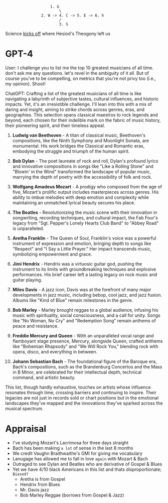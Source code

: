                         1. G
                            \
                    2. W -> 4. C -> 5. E -> 6. h  
                            /
                            3. S

Science [kicks off](https://en.wikipedia.org/wiki/CGh_physics) where Hesiod's Theogony left us

# GPT-4

User: I challenge you to list me the top 10 greatest musicians of all time. don't ask me any questions. let's revel in the ambiguity of it all. But of course you've to be compelling, on metrics that you're not privy too (i.e., my opinion). Shoot!

ChatGPT: Crafting a list of the greatest musicians of all time is like navigating a labyrinth of subjective tastes, cultural influences, and historic impacts. Yet, it's an irresistible challenge. I'll lean into this with a mix of daring and insight, aiming to strike chords across genres, eras, and geographies. This selection spans classical maestros to rock legends and beyond, each chosen for their indelible mark on the fabric of music history, their pioneering spirit, and their timeless appeal.

1. **Ludwig van Beethoven** - A titan of classical music, Beethoven's compositions, like the Ninth Symphony and Moonlight Sonata, are monumental. His work bridges the Classical and Romantic eras, embodying the struggle and triumph of the human spirit.

2. **Bob Dylan** - The poet laureate of rock and roll, Dylan's profound lyrics and innovative compositions in songs like "Like a Rolling Stone" and "Blowin' in the Wind" transformed the landscape of popular music, marrying the depth of poetry with the accessibility of folk and rock.

3. **Wolfgang Amadeus Mozart** - A prodigy who composed from the age of five, Mozart's prolific output includes masterpieces across genres. His ability to imbue melodies with deep emotion and complexity while maintaining an unmatched lyrical beauty secures his place.

4. **The Beatles** - Revolutionizing the music scene with their innovation in songwriting, recording techniques, and cultural impact, the Fab Four's legacy from "Sgt. Pepper's Lonely Hearts Club Band" to "Abbey Road" is unparalleled.

5. **Aretha Franklin** - The Queen of Soul, Franklin's voice was a powerful instrument of expression and emotion, bringing depth to songs like "Respect" and "I Say a Little Prayer." Her impact transcends music, symbolizing empowerment and grace.

6. **Jimi Hendrix** - Hendrix was a virtuosic guitar god, pushing the instrument to its limits with groundbreaking techniques and explosive performances. His brief career left a lasting legacy on rock music and guitar playing.

7. **Miles Davis** - A jazz icon, Davis was at the forefront of many major developments in jazz music, including bebop, cool jazz, and jazz fusion. Albums like "Kind of Blue" remain milestones in the genre.

8. **Bob Marley** - Marley brought reggae to a global audience, infusing his music with spirituality, social consciousness, and a call for unity. Songs like "No Woman, No Cry" and "Redemption Song" remain anthems of peace and resistance.

9. **Freddie Mercury and Queen** - With an unparalleled vocal range and flamboyant stage presence, Mercury, alongside Queen, crafted anthems like "Bohemian Rhapsody" and "We Will Rock You," blending rock with opera, disco, and everything in between.

10. **Johann Sebastian Bach** - The foundational figure of the Baroque era, Bach's compositions, such as the Brandenburg Concertos and the Mass in B Minor, are celebrated for their intellectual depth, technical command, and artistic beauty.

This list, though hardly exhaustive, touches on artists whose influence resonates through time, crossing barriers and continuing to inspire. Their legacies are not just in records sold or chart positions but in the emotional landscapes they've mapped and the innovations they've sparked across the musical spectrum.

# Appraisal

- I've studying Mozart's Lacrimosa for three days straight
- Bach has been making `a lot` of sense in the last 8 months
- We credit Vaughn Braithwaithe's GMI for giving me vocabulary
- Lanugage has allowed me to fall in love `again` with Mozart & Bach
- Outraged to see Dylan and Beatles who are derivative of Gospel & Blues
- Yet we have 4/10 black Americans in this list and thats disproportionate; `Biased?`
   - Aretha is from Gospel
   - Hendrix from Blues
   - Mr. Davis jazz
   - Bob Marley Reggae (borrows from Gospel & Jazz)
